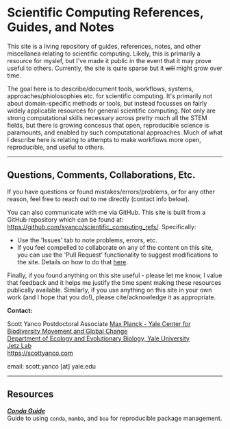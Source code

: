 # Scientific Computing References, Guides, and Notes

This site is a living repository of guides, references, notes, and other miscellanea relating to scientific computing. Likely, this is primarily a resource for myslef, but I've made it public in the event that it may prove useful to others. Currently, the site is quite sparse but it ~~will~~ might grow over time.

The goal here is to describe/document tools, workflows, systems, approaches/phiolosophies etc. for scientific computing.  It's primarily not about domain-specific methods or tools, but instead focusses on fairly widely applicable resources for general scientific computing.  Not only are strong computational skills necessary across pretty much all the STEM fields, but there is growing concesus that open, reproducible science is paramounts, and enabled by such computational approaches.  Much of what I describe here is relating to attempts to make workflows more open, reproducible, and useful to others.

---
## Questions, Comments, Collaborations, Etc.
If you have questions or found mistakes/errors/problems, or for any other reason, feel free to reach out to me directly (contact info below).

You can also communicate with me via GitHub.  This site is built from a GitHub repository which can be found at: https://github.com/syanco/scientific_computing_refs/.  Specifically:  
-  Use the 'Issues' tab to note problems, errors, etc.  
-  If you feel compelled to collaborate on any of the content on this site, you can use the 'Pull Request' functionality to suggest modifications to the site. Details on how to do that [here](https://docs.github.com/en/github/collaborating-with-pull-requests).

Finally, if you found anything on this site useful - please let me know, I value that feedback and it helps me justify the time spent making these resources publically available.  Similarly, if you use anything on this site in your own work (and I hope that you do!), please cite/acknowledge it as appropriate.

**Contact:**

Scott Yanco
Postdoctoral Associate
[Max Planck - Yale Center for Biodiversity Movement and Global Change](https://mpyc.yale.edu/)  
[Department of Ecology and Evolutionary Biology, Yale University](https://eeb.yale.edu/)  
[Jetz Lab](https://jetzlab.yale.edu/)  
https://scottyanco.com  

email:  scott.yanco [at] yale.edu

---

## Resources

_**[Conda Guide](conda_guide.md)**_  
Guide to using `conda`, `mamba`, and `boa` for reproducible package management.
